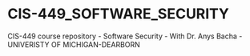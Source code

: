 # CIS-449_SOFTWARE_SECURITY

CIS-449 course repository - Software Security - With Dr. Anys Bacha - UNIVERISTY OF MICHIGAN-DEARBORN
